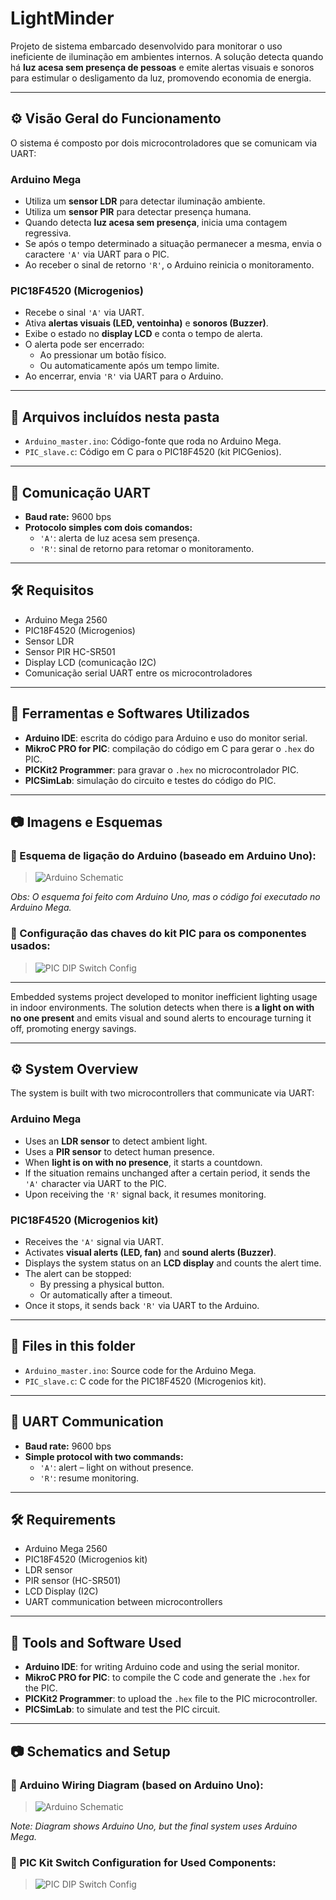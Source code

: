 # LightMinder

Projeto de sistema embarcado desenvolvido para monitorar o uso ineficiente de iluminação em ambientes internos. A solução detecta quando há **luz acesa sem presença de pessoas** e emite alertas visuais e sonoros para estimular o desligamento da luz, promovendo economia de energia.

---

## ⚙️ Visão Geral do Funcionamento

O sistema é composto por dois microcontroladores que se comunicam via UART:

### Arduino Mega
- Utiliza um **sensor LDR** para detectar iluminação ambiente.
- Utiliza um **sensor PIR** para detectar presença humana.
- Quando detecta **luz acesa sem presença**, inicia uma contagem regressiva.
- Se após o tempo determinado a situação permanecer a mesma, envia o caractere `'A'` via UART para o PIC.
- Ao receber o sinal de retorno `'R'`, o Arduino reinicia o monitoramento.

### PIC18F4520 (Microgenios)
- Recebe o sinal `'A'` via UART.
- Ativa **alertas visuais (LED, ventoinha)** e **sonoros (Buzzer)**.
- Exibe o estado no **display LCD** e conta o tempo de alerta.
- O alerta pode ser encerrado:
  - Ao pressionar um botão físico.
  - Ou automaticamente após um tempo limite.
- Ao encerrar, envia `'R'` via UART para o Arduino.

---

## 📁 Arquivos incluídos nesta pasta

- `Arduino_master.ino`: Código-fonte que roda no Arduino Mega.
- `PIC_slave.c`: Código em C para o PIC18F4520 (kit PICGenios).

---

## 🔌 Comunicação UART

- **Baud rate:** 9600 bps
- **Protocolo simples com dois comandos:**
  - `'A'`: alerta de luz acesa sem presença.
  - `'R'`: sinal de retorno para retomar o monitoramento.

---

## 🛠️ Requisitos

- Arduino Mega 2560
- PIC18F4520 (Microgenios)
- Sensor LDR
- Sensor PIR HC-SR501
- Display LCD (comunicação I2C)
- Comunicação serial UART entre os microcontroladores

---

## 🧰 Ferramentas e Softwares Utilizados

- **Arduino IDE**: escrita do código para Arduino e uso do monitor serial.
- **MikroC PRO for PIC**: compilação do código em C para gerar o `.hex` do PIC.
- **PICKit2 Programmer**: para gravar o `.hex` no microcontrolador PIC.
- **PICSimLab**: simulação do circuito e testes do código do PIC.

---

## 📷 Imagens e Esquemas

### 🔌 Esquema de ligação do Arduino (baseado em Arduino Uno):

> ![Arduino Schematic](assets/arduino.png)

*Obs: O esquema foi feito com Arduino Uno, mas o código foi executado no Arduino Mega.*

### 🧭 Configuração das chaves do kit PIC para os componentes usados:

> ![PIC DIP Switch Config](assets/pic.png)

---

Embedded systems project developed to monitor inefficient lighting usage in indoor environments. The solution detects when there is **a light on with no one present** and emits visual and sound alerts to encourage turning it off, promoting energy savings.

---

## ⚙️ System Overview

The system is built with two microcontrollers that communicate via UART:

### Arduino Mega
- Uses an **LDR sensor** to detect ambient light.
- Uses a **PIR sensor** to detect human presence.
- When **light is on with no presence**, it starts a countdown.
- If the situation remains unchanged after a certain period, it sends the `'A'` character via UART to the PIC.
- Upon receiving the `'R'` signal back, it resumes monitoring.

### PIC18F4520 (Microgenios kit)
- Receives the `'A'` signal via UART.
- Activates **visual alerts (LED, fan)** and **sound alerts (Buzzer)**.
- Displays the system status on an **LCD display** and counts the alert time.
- The alert can be stopped:
  - By pressing a physical button.
  - Or automatically after a timeout.
- Once it stops, it sends back `'R'` via UART to the Arduino.

---

## 📁 Files in this folder

- `Arduino_master.ino`: Source code for the Arduino Mega.
- `PIC_slave.c`: C code for the PIC18F4520 (Microgenios kit).

---

## 🔌 UART Communication

- **Baud rate:** 9600 bps
- **Simple protocol with two commands:**
  - `'A'`: alert – light on without presence.
  - `'R'`: resume monitoring.

---

## 🛠️ Requirements

- Arduino Mega 2560
- PIC18F4520 (Microgenios kit)
- LDR sensor
- PIR sensor (HC-SR501)
- LCD Display (I2C)
- UART communication between microcontrollers

---

## 🧰 Tools and Software Used

- **Arduino IDE**: for writing Arduino code and using the serial monitor.
- **MikroC PRO for PIC**: to compile the C code and generate the `.hex` for the PIC.
- **PICKit2 Programmer**: to upload the `.hex` file to the PIC microcontroller.
- **PICSimLab**: to simulate and test the PIC circuit.

---

## 📷 Schematics and Setup

### 🔌 Arduino Wiring Diagram (based on Arduino Uno):

> ![Arduino Schematic](assets/arduino.png)

*Note: Diagram shows Arduino Uno, but the final system uses Arduino Mega.*

### 🧭 PIC Kit Switch Configuration for Used Components:

> ![PIC DIP Switch Config](assets/pic.png)
